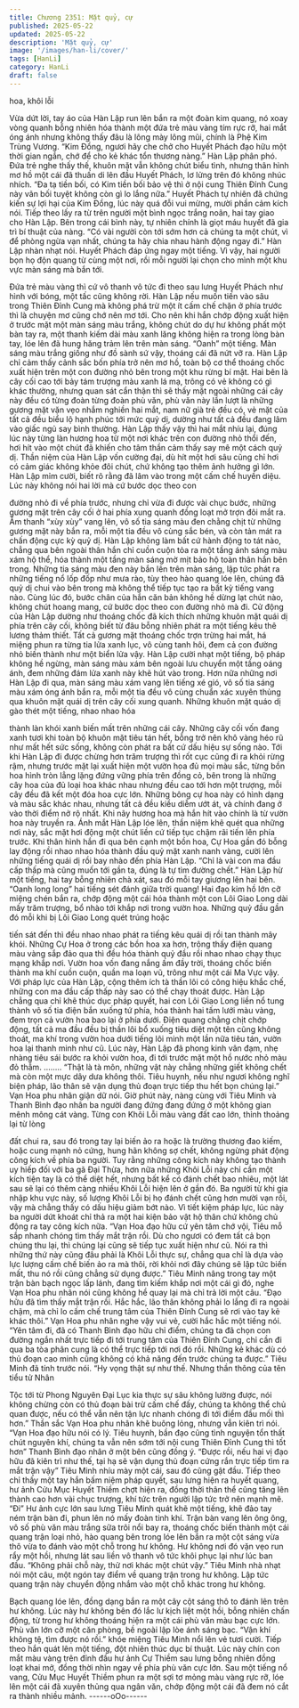```yaml
---
title: Chương 2351: Mặt quỷ, cự
published: 2025-05-22
updated: 2025-05-22
description: 'Mặt quỷ, cự'
image: '/images/han-li/cover/'
tags: [HanLi]
category: HanLi
draft: false
---
```


hoa, khôi lỗi

Vừa dứt lời, tay áo của Hàn Lập run lên bắn ra một đoàn kim
quang, nó xoay vòng quanh bỗng nhiên hóa thành một đứa trẻ
màu vàng tím rực rỡ, hai mắt óng ánh nhưng không thấy đâu là
lông mày lông mũi, chính là Phệ Kim Trùng Vương.
“Kim Đồng, ngươi hãy che chở cho Huyết Phách đạo hữu một
thời gian ngắn, chớ để cho kẻ khác tổn thương nàng.” Hàn Lập
phân phó.
Đứa trẻ nghe thấy thế, khuôn mặt vẫn không chút biểu tình,
nhưng thân hình mơ hồ một cái đã thuấn di lên đầu Huyết Phách,
lơ lửng trên đó không nhúc nhích.
“Đa tạ tiền bối, có Kim tiền bối bảo vệ thì ở nội cung Thiên Đỉnh
Cung này vãn bối tuyệt không còn gì lo lắng nữa.” Huyết Phách tự
nhiên đã chứng kiến sự lợi hại của Kim Đồng, lúc này quá đỗi vui
mừng, mười phần cảm kích nói. Tiếp theo lấy ra từ trên người
một bình ngọc trắng noãn, hai tay giao cho Hàn Lập.
Bên trong cái bình này, tự nhiên chính là giọt máu huyết đã gia trì
bí thuật của nàng.
“Có vài người còn tới sớm hơn cả chúng ta một chút, vì để phòng
ngừa vạn nhất, chúng ta hãy chia nhau hành động ngay đi.” Hàn
Lập nhàn nhạt nói.
Huyết Phách đáp ứng ngay một tiếng.
Vì vậy, hai người bọn họ độn quang từ cùng một nơi, rồi mỗi
người lại chọn cho mình một khu vực màn sáng mà bắn tới.

Đứa trẻ màu vàng thì cứ vô thanh vô tức đi theo sau lưng Huyết
Phách như hình với bóng, một tấc cũng không rời.
Hàn Lập nếu muốn tiến vào sâu trong Thiên Đỉnh Cung mà không
phá trừ một ít cấm chế chặn ở phía trước thì là chuyện mơ cũng
chớ nên mơ tới.
Cho nên khi hắn chớp động xuất hiện ở trước mặt một màn sáng
màu trắng, không chút do dự hư không phất một bàn tay ra, một
thanh kiếm dài màu xanh lăng không hiện ra trong lòng bàn tay,
lóe lên đã hung hăng trảm lên trên màn sáng.
“Oanh” một tiếng.
Màn sáng màu trắng giống như đồ sành sứ vậy, thoáng cái đã nứt
vỡ ra.
Hàn Lập chỉ cảm thấy cảnh sắc bốn phía trở nên mơ hồ, toàn bộ
cơ thể thoáng chốc xuất hiện trên một con đường nhỏ bên trong
một khu rừng bí mật.
Hai bên là cây cối cao tới bảy tám trượng màu xanh lá mạ, trông
có vẻ không có gì khác thường, nhưng quan sát cẩn thận thì sẽ
thấy mặt ngoài những cái cây này đều có từng đoàn từng đoàn
phù văn, phù văn này lần lượt là những gương mặt vặn vẹo nhắm
nghiền hai mắt, nam nữ già trẻ đều có, vẻ mặt của tất cả đều biểu
lộ hạnh phúc tới mức quỷ dị, dường như tất cả đều đang lâm vào
giấc ngủ say bình thường.
Hàn Lập thấy vậy thì hai mắt nhíu lại, đúng lúc này từng làn
hương hoa từ một nơi khác trên con đường nhỏ thổi đến, hơi hít
vào một chút đã khiến cho tâm thần cảm thấy say mê một cách
quỷ dị.
Thần niệm của Hàn Lập vốn cường đại, dù hít một hơi sâu cũng
chỉ hơi có cảm giác không khỏe đôi chút, chứ không tạo thêm ảnh
hưởng gì lớn.
Hàn Lập mỉm cười, biết rõ rằng đã lâm vào trong một cấm chế
huyền diệu. Lúc này không nói hai lời mà cứ bước dọc theo con

đường nhỏ đi về phía trước, nhưng chỉ vừa đi được vài chục
bước, những gương mặt trên cây cối ở hai phía xung quanh đồng
loạt mở trợn đôi mắt ra.
Âm thanh “xùy xùy” vang lên, vô số tia sáng màu đen chằng chịt
từ những gương mặt này bắn ra, mỗi một tia đều vô cùng sắc
bén, và còn tản mát ra chấn động cực kỳ quỷ dị.
Hàn Lập không làm bất cứ hành động to tát nào, chẳng qua bên
ngoài thân hắn chỉ cuồn cuộn tỏa ra một tầng ánh sáng màu xám
hộ thể, hóa thành một tầng màn sáng mờ mịt bảo hộ toàn thân
hắn bên trong.
Những tia sáng màu đen này bắn lên trên màn sáng, lập tức phát
ra những tiếng nổ lốp đốp như mưa rào, tùy theo hào quang lóe
lên, chúng đã quỷ dị chui vào bên trong mà không thể tiếp tục tạo
ra bất kỳ tiếng vang nào.
Cùng lúc đó, bước chân của hắn căn bản không hề dừng lạt chút
nào, không chút hoang mang, cứ bước dọc theo con đường nhỏ
mà đi.
Cử động của Hàn Lập dường như thoáng chốc đã kích thích
những khuôn mặt quái dị phía trên cây cối, không biết từ đâu
bỗng nhiên phát ra một tiếng kêu thê lương thảm thiết.
Tất cả gương mặt thoáng chốc trợn trừng hai mắt, há miệng phun
ra từng tia lửa xanh lục, vô cùng tanh hôi, đem cả con đường nhỏ
biến thành như một biển lửa vậy.
Hàn Lập cười nhạt một tiếng, bộ pháp không hề ngừng, màn
sáng màu xám bên ngoài lưu chuyển một tầng oáng ánh, đem
những đám lửa xanh này khẽ hút vào trong.
Hơn nữa những nơi Hàn Lập đi qua, màn sáng màu xám vang lên
tiếng xé gió, vô số tia sáng màu xám óng ánh bắn ra, mỗi một tia
đều vô cùng chuẩn xác xuyên thủng qua khuôn mặt quái dị trên
cây cối xung quanh.
Những khuôn mặt quáo dị gào thét một tiếng, nhao nhao hóa

thành làn khói xanh biến mất trên những cái cây.
Những cây cối vốn đang xanh tươi khi toàn bộ khuôn mặt tiêu tán
hết, bỗng trở nên khô vàng héo rũ như mất hết sức sống, không
còn phát ra bất cứ dấu hiệu sự sống nào.
Tới khi Hàn Lập đi được chừng hơn trăm trượng thì rốt cục cũng
đi ra khỏi rừng rậm, nhưng trước mặt lại xuất hiện một vườn hoa
đủ mọi màu sắc, từng bồn hoa hình tròn lẳng lặng đứng vững
phía trên đồng cỏ, bên trong là những cây hoa của đủ loại hoa
khác nhau nhưng đều cao tới hơn một trượng, mỗi cây đều đã kết
một đóa hoa cực lớn.
Những bông cự hoa này có hình dạng và màu sắc khác nhau,
nhưng tất cả đều kiều diễm ướt át, và chính đang ở vào thời điểm
nở rộ nhất.
Khi nãy hương hoa mà hắn hít vào chính là từ vườn hoa này
truyền ra.
Ánh mắt Hàn Lập lóe lên, thần niệm khẽ quét qua những nơi này,
sắc mặt hơi động một chút liền cứ tiếp tục chậm rãi tiến lên phía
trước.
Khi thân hình hắn đi qua bên cạnh một bồn hoa, Cự Hoa gần đó
bỗng lay động rồi nhao nhao hóa thành đầu quỷ mặt xanh nanh
vàng, cười lên những tiếng quái dị rồi bay nhào đến phía Hàn
Lập.
“Chỉ là vài con ma đầu cấp thấp mà cũng muốn tới gần ta, đúng là
tự tìm đường chết.” Hàn Lập hừ một tiếng, hai tay bỗng nhiên chà
xát, sau đó mỗi tay giương lên hai bên.
“Oanh long long” hai tiếng sét đánh giữa trời quang!
Hai đạo kim hồ lớn cỡ miệng chén bắn ra, chớp động một cái hóa
thành một con Lôi Giao Long dài mấy trăm trượng, bổ nhào tới
khắp nơi trong vườn hoa.
Những quỷ đầu gần đó mỗi khi bị Lôi Giao Long quét trúng hoặc

tiến sát đến thì đều nhao nhao phát ra tiếng kêu quái dị rồi tan
thành mây khói.
Những Cự Hoa ở trong các bồn hoa xa hơn, trông thấy điện
quang màu vàng sắp đảo qua thì đều hóa thành quỷ đầu rồi nhao
nhao chạy thục mạng khắp nơi.
Vườn hoa vốn đang nắng ấm đầy trời, thoáng chốc biến thành ma
khí cuồn cuộn, quần ma loạn vũ, trông như một cái Ma Vực vậy.
Với pháp lực của Hàn Lập, cộng thêm ích tà thần lôi có công hiệu
khắc chế, những con ma đầu cấp thấp này sao có thể chạy thoát
được.
Hàn Lập chẳng qua chỉ khẽ thúc dục pháp quyết, hai con Lôi Giao
Long liền nổ tung thành vô số tia điện bắn xuống tứ phía, hóa
thành hai tấm lưới màu vàng, đem trọn cả vườn hoa bao lại ở
phía dưới.
Điện quang chằng chịt chớp động, tất cả ma đầu đều bị thần lôi
bổ xuống tiêu diệt một tên cũng không thoát, ma khí trong vườn
hoa dưới tiếng lôi minh một lần nữa tiêu tán, vườn hoa lại thanh
minh như cũ.
Lúc này, Hàn Lập đã phong kinh vân đạm, nhẹ nhàng tiêu sái
bước ra khỏi vườn hoa, đi tới trước mặt một hồ nước nhỏ màu đỏ
thẫm.
……..
“Thật là tà môn, những vật này chẳng những giết không chết mà
còn một mực dây dưa không thôi. Tiêu huynh, nếu như ngươi
không nghĩ biện pháp, lão thân sẽ vận dụng thủ đoạn trực tiếp thu
hết bọn chúng lại.” Vạn Hoa phu nhân giận dữ nói.
Giờ phút này, nàng cùng với Tiêu Minh và Thanh Bình đạo nhân
ba người đang đứng đang đứng ở một không gian mênh mông
cát vàng.
Từng con Khôi Lỗi màu vàng đất cao lớn, thỉnh thoảng lại từ lòng

đất chui ra, sau đó trong tay lại biến ảo ra hoặc là trường thương
đao kiếm, hoặc cung mạnh nỏ cứng, hung hãn không sợ chết,
không ngừng phát động công kích về phía ba người.
Tuy rằng những công kích này không tạo thành uy hiếp đối với ba
gã Đại Thừa, hơn nữa những Khôi Lỗi này chỉ cần một kích tiện
tay là có thể diệt hết, nhưng bất kể có đánh chết bao nhiêu, một
lát sau sẽ lại có thêm càng nhiều Khôi Lỗi hiện lên ở gần đó.
Ba người từ khi gia nhập khu vực này, số lượng Khôi Lỗi bị họ
đánh chết cũng hơn mười vạn rồi, vậy mà chẳng thấy có dấu hiệu
giảm bớt nào.
Vì tiết kiệm pháp lực, lúc này ba người dứt khoát chỉ thả ra một
hai kiện bảo vật hộ thân chứ không chủ động ra tay công kích
nữa.
“Vạn Hoa đạo hữu cứ yên tâm chớ vội, Tiêu mỗ sắp nhanh chóng
tìm thấy mắt trận rồi. Dù cho ngươi có đem tất cả bọn chúng thu
lại, thì chúng lại cũng sẽ tiếp tục xuất hiện như cũ. Nói ra thì
những thứ này cũng đâu phải là Khôi Lỗi thực sự, chẳng qua chỉ
là dựa vào lực lượng cấm chế biến ảo ra mà thôi, rời khỏi nơi đây
chúng sẽ lập tức biến mất, thu nó rồi cũng chẳng sử dụng được.”
Tiêu Minh nâng trong tay một trận bàn bạch ngọc lấp lánh, đang
tìm kiếm khắp nơi một cái gì đó, nghe Vạn Hoa phu nhân nói
cũng không hề quay lại mà chỉ trả lời một câu.
“Đạo hữu đã tìm thấy mắt trận rồi. Hắc hắc, lão thân không phải lo
lắng đi ra ngoài chậm, mà chỉ lo cấm chế trung tâm của Thiên
Đỉnh Cung sẽ rơi vào tay kẻ khác thôi.” Vạn Hoa phu nhân nghe
vậy vui vẻ, cười hắc hắc một tiếng nói.
“Yên tâm đi, đã có Thanh Bình đạo hữu chỉ điểm, chúng ta đã
chọn con đường ngắn nhất trực tiếp đi tới trung tâm của Thiên
Đỉnh Cung, chỉ cần đi qua ba tòa phân cung là có thể trực tiếp tới
nơi đó rồi. Những kẻ khác dù có thủ đoạn cao minh cũng không
có khả năng đến trước chúng ta được.” Tiêu Minh đã tính trước
nói.
“Hy vọng thật sự như thế. Nhưng thần thông của tên tiểu tử Nhân

Tộc tới từ Phong Nguyên Đại Lục kia thực sự sâu không lường
được, nói không chừng còn có thủ đoạn bài trừ cấm chế đấy,
chúng ta không thể chủ quan được, nếu có thể vẫn nên tận lực
nhanh chóng đi tới điểm đầu mối thì hơn.” Thần sắc Vạn Hoa phu
nhân khẽ buông lỏng, nhưng vẫn kiên trì nói.
“Vạn Hoa đạo hữu nói có lý. Tiêu huynh, bần đạo cũng tình
nguyện tổn thất chút nguyên khí, chúng ta vẫn nên sớm tới nội
cung Thiên Đỉnh Cung thì tốt hơn” Thanh Bình đạo nhân ở một
bên cũng đồng ý.
“Được rồi, nếu hai vị đạo hữu đã kiên trì như thế, tại hạ sẽ vận
dụng thủ đoạn cứng rắn trực tiếp tìm ra mắt trận vậy” Tiêu Minh
nhíu mày một cái, sau đó cũng gật đầu.
Tiếp theo chỉ thấy một tay hắn bấm niệm pháp quyết, sau lưng
hiện ra huyết quang, hư ảnh Cửu Mục Huyết Thiềm chợt hiện ra,
đồng thời thân thể cũng tăng lên thành cao hơn vài chục trượng,
khí tức trên người lập tức trở nên mạnh mẽ.
“Đi”
Hư ảnh cực lớn sau lưng Tiêu Minh quát khẽ một tiếng, khẽ đảo
tay ném trận bàn đi, phun lên nó mấy đoàn tinh khí.
Trận bàn vang lên ông ông, vô số phù văn màu trắng sữa trôi nổi
bay ra, thoáng chốc biến thành một cái quang trận loại nhỏ, hào
quang bên trong lóe lên bắn ra một cột sáng vừa thô vừa to đánh
vào một chỗ trong hư không.
Hư không nơi đó vặn vẹo run rẩy một hồi, nhưng lát sau liền vô
thanh vô tức khôi phục lại như lúc ban đầu.
“Không phải chỗ này, thử nơi khác một chút vậy.” Tiêu Minh nhà
nhạt nói một câu, một ngón tay điểm về quang trận trong hư
không.
Lập tức quang trận này chuyển động nhắm vào một chỗ khác
trong hư không.

Bạch quang lóe lên, đồng dạng bắn ra một cây cột sáng thô to
đánh lên trên hư không.
Lúc này hư không bên đó lắc lư kịch liệt một hồi, bỗng nhiên chấn
động, từ trong hư không thoáng hiện ra một cái phù văn màu bạc
cực lớn.
Phù văn lớn cỡ một căn phòng, bề ngoài lập lòe ánh sáng bạc.
“Vận khí không tệ, tìm được nó rồi.” khóe miệng Tiêu Minh nổi lên
vẻ tươi cười.
Tiếp theo hắn quát lên một tiếng, đột nhiên thúc dục bí thuật.
Lúc này chín con mắt màu vàng trên đỉnh đầu hư ảnh Cự Thiềm
sau lưng bỗng nhiên đồng loạt khai mở, đồng thời nhìn ngay về
phía phù văn cực lớn.
Sau một tiếng nổ vang, Cửu Mục Huyết Thiềm phun ra một sợi tơ
mỏng màu vàng rực rỡ, lóe lên một cái đã xuyên thủng qua ngân
văn, chớp động một cái đã đem nó cắt ra thành nhiều mảnh.
------oOo------
